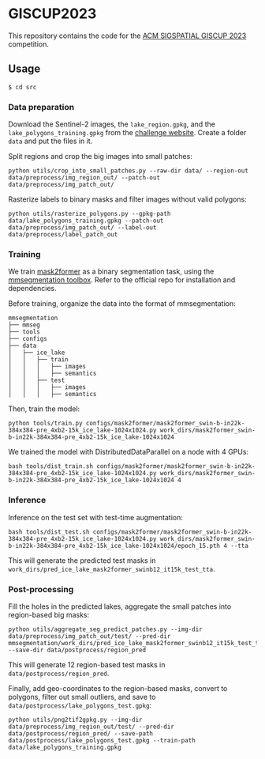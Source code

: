 # GISCUP2023

This repository contains the code for the [ACM SIGSPATIAL GISCUP 2023](https://sigspatial2023.sigspatial.org/giscup/index.html) competition.

## Usage
```
$ cd src
```

### Data preparation

Download the Sentinel-2 images, the `lake_region.gpkg`, and the `lake_polygons_training.gpkg` from the [challenge website](https://sigspatial2023.sigspatial.org/giscup/download.html). Create a folder `data` and put the files in it.

Split regions and crop the big images into small patches:
```
python utils/crop_into_small_patches.py --raw-dir data/ --region-out data/preprocess/img_region_out/ --patch-out data/preprocess/img_patch_out/
```

Rasterize labels to binary masks and filter images without valid polygons:
```
python utils/rasterize_polygons.py --gpkg-path data/lake_polygons_training.gpkg --patch-out data/preprocess/img_patch_out/ --label-out data/preprocess/label_patch_out
```

### Training

We train [mask2former](https://arxiv.org/abs/2112.01527) as a binary segmentation task, using the [mmsegmentation toolbox](https://github.com/open-mmlab/mmsegmentation). Refer to the official repo for installation and dependencies.

Before training, organize the data into the format of mmsegmentation:
```
mmsegmentation
├── mmseg
├── tools
├── configs
├── data
│   ├── ice_lake
│   │   ├── train
│   │   │   ├── images
│   │   │   ├── semantics
│   │   ├── test
│   │   │   ├── images
│   │   │   ├── semantics
```

Then, train the model:
```
python tools/train.py configs/mask2former/mask2former_swin-b-in22k-384x384-pre_4xb2-15k_ice_lake-1024x1024.py work_dirs/mask2former_swin-b-in22k-384x384-pre_4xb2-15k_ice_lake-1024x1024
```

We trained the model with DistributedDataParallel on a node with 4 GPUs:
```
bash tools/dist_train.sh configs/mask2former/mask2former_swin-b-in22k-384x384-pre_4xb2-15k_ice_lake-1024x1024.py work_dirs/mask2former_swin-b-in22k-384x384-pre_4xb2-15k_ice_lake-1024x1024 4
```

### Inference

Inference on the test set with test-time augmentation:
```
bash tools/dist_test.sh configs/mask2former/mask2former_swin-b-in22k-384x384-pre_4xb2-15k_ice_lake-1024x1024.py work_dirs/mask2former_swin-b-in22k-384x384-pre_4xb2-15k_ice_lake-1024x1024/epoch_15.pth 4 --tta
```

This will generate the predicted test masks in `work_dirs/pred_ice_lake_mask2former_swinb12_it15k_test_tta`.

### Post-processing

Fill the holes in the predicted lakes, aggregate the small patches into region-based big masks:
```
python utils/aggregate_seg_predict_patches.py --img-dir data/preprocess/img_patch_out/test/ --pred-dir mmsegmentation/work_dirs/pred_ice_lake_mask2former_swinb12_it15k_test_tta/ --save-dir data/postprocess/region_pred
```

This will generate 12 region-based test masks in `data/postprocess/region_pred`.

Finally, add geo-coordinates to the region-based masks, convert to polygons, filter out small outliers, and save to `data/postprocess/lake_polygons_test.gpkg`:
```
python utils/png2tif2gpkg.py --img-dir data/preprocess/img_region_out/test/ --pred-dir data/postprocess/region_pred/ --save-path data/postprocess/lake_polygons_test.gpkg --train-path data/lake_polygons_training.gpkg
```

